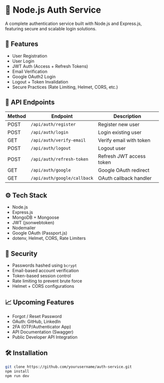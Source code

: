 # 🔐 Node.js Auth Service

A complete authentication service built with Node.js and Express.js, featuring secure and scalable login solutions.

## 🚀 Features

- User Registration
- User Login
- JWT Auth (Access + Refresh Tokens)
- Email Verification
- Google OAuth2 Login
- Logout + Token Invalidation
- Secure Practices (Rate Limiting, Helmet, CORS, etc.)

## 📡 API Endpoints

| Method | Endpoint                      | Description                 |
|--------|-------------------------------|-----------------------------|
| POST   | `/api/auth/register`          | Register new user           |
| POST   | `/api/auth/login`             | Login existing user         |
| GET    | `/api/auth/verify-email`      | Verify email with token     |
| POST   | `/api/auth/logout`            | Logout user                 |
| POST   | `/api/auth/refresh-token`     | Refresh JWT access token    |
| GET    | `/api/auth/google`            | Google OAuth redirect       |
| GET    | `/api/auth/google/callback`   | OAuth callback handler      |

## ⚙️ Tech Stack

- Node.js
- Express.js
- MongoDB + Mongoose
- JWT (jsonwebtoken)
- Nodemailer
- Google OAuth (Passport.js)
- dotenv, Helmet, CORS, Rate Limiters

## 🔐 Security

- Passwords hashed using `bcrypt`
- Email-based account verification
- Token-based session control
- Rate limiting to prevent brute force
- Helmet + CORS configurations

## 📈 Upcoming Features

- Forgot / Reset Password
- OAuth: GitHub, LinkedIn
- 2FA (OTP/Authenticator App)
- API Documentation (Swagger)
- Public Developer API Integration

## 🛠 Installation

```bash
git clone https://github.com/yourusername/auth-service.git
npm install
npm run dev
